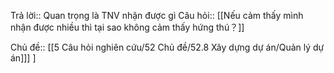Trả lời:: Quan trọng là TNV nhận được gì
Câu hỏi:: [[Nếu cảm thấy mình nhận được nhiều thì tại sao không cảm thấy hứng thú？]]

Chủ đề:: [[5 Câu hỏi nghiên cứu/52 Chủ đề/52.8 Xây dựng dự án/Quản lý dự án]]] ] 